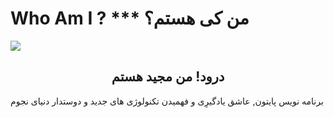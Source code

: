   #  Who Am I ?    ***    من کی هستم؟   
<img align="center" src= "https://github.com/soorena62/Soorena62/assets/118964506/578944de-ed73-4996-9f91-63a03883650c">
<h2 align="center">درود! من مجید هستم</h2>
<p>برنامه نویس پایتون, عاشق یادگیرِی و فهمیدن تکنولوژی های جدید و دوستدار دنیای نجوم</p>
